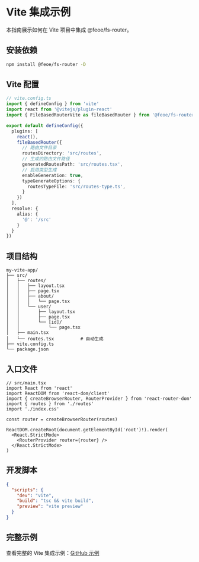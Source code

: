 # Vite 集成示例

本指南展示如何在 Vite 项目中集成 @feoe/fs-router。

## 安装依赖

```bash
npm install @feoe/fs-router -D
```

## Vite 配置

```typescript
// vite.config.ts
import { defineConfig } from 'vite'
import react from '@vitejs/plugin-react'
import { FileBasedRouterVite as fileBasedRouter } from '@feoe/fs-router/vite'

export default defineConfig({
  plugins: [
    react(),
    fileBasedRouter({
      // 路由文件目录
      routesDirectory: 'src/routes',
      // 生成的路由文件路径
      generatedRoutesPath: 'src/routes.tsx',
      // 启用类型生成
      enableGeneration: true,
      typeGenerateOptions: {
        routesTypeFile: 'src/routes-type.ts',
      }
    })
  ],
  resolve: {
    alias: {
      '@': '/src'
    }
  }
})
```

## 项目结构

```
my-vite-app/
├── src/
│   ├── routes/
│   │   ├── layout.tsx
│   │   ├── page.tsx
│   │   ├── about/
│   │   │   └── page.tsx
│   │   └── user/
│   │       ├── layout.tsx
│   │       ├── page.tsx
│   │       └── [id]/
│   │           └── page.tsx
│   ├── main.tsx
│   └── routes.tsx          # 自动生成
├── vite.config.ts
└── package.json
```

## 入口文件

```tsx
// src/main.tsx
import React from 'react'
import ReactDOM from 'react-dom/client'
import { createBrowserRouter, RouterProvider } from 'react-router-dom'
import { routes } from './routes'
import './index.css'

const router = createBrowserRouter(routes)

ReactDOM.createRoot(document.getElementById('root')!).render(
  <React.StrictMode>
    <RouterProvider router={router} />
  </React.StrictMode>
)
```

## 开发脚本

```json
{
  "scripts": {
    "dev": "vite",
    "build": "tsc && vite build",
    "preview": "vite preview"
  }
}
```

## 完整示例

查看完整的 Vite 集成示例：[GitHub 示例](https://github.com/feoe/fs-router/tree/main/examples/vite-keep-alive-tabs)